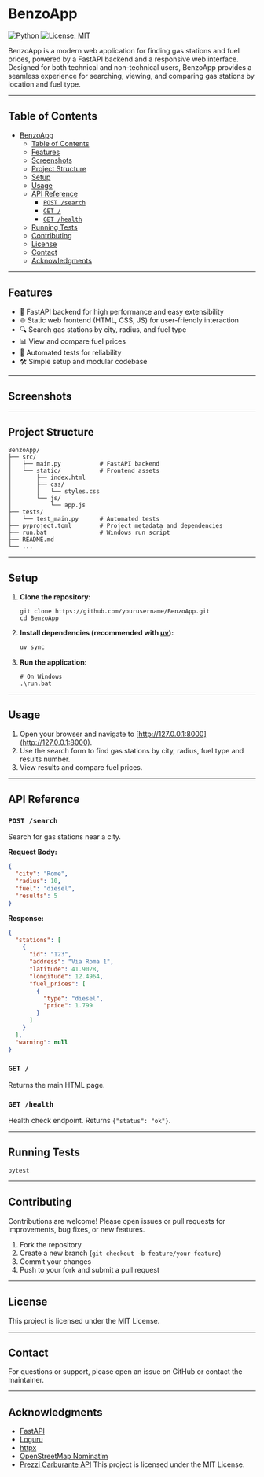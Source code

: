 # BenzoApp

[![Python](https://img.shields.io/badge/python-3.10%2B-blue.svg)](https://www.python.org/)
[![License: MIT](https://img.shields.io/badge/License-MIT-yellow.svg)](LICENSE)

BenzoApp is a modern web application for finding gas stations and fuel prices, powered by a FastAPI backend and a responsive web interface. Designed for both technical and non-technical users, BenzoApp provides a seamless experience for searching, viewing, and comparing gas stations by location and fuel type.

---

## Table of Contents

- [BenzoApp](#benzoapp)
  - [Table of Contents](#table-of-contents)
  - [Features](#features)
  - [Screenshots](#screenshots)
  - [Project Structure](#project-structure)
  - [Setup](#setup)
  - [Usage](#usage)
  - [API Reference](#api-reference)
    - [`POST /search`](#post-search)
    - [`GET /`](#get-)
    - [`GET /health`](#get-health)
  - [Running Tests](#running-tests)
  - [Contributing](#contributing)
  - [License](#license)
  - [Contact](#contact)
  - [Acknowledgments](#acknowledgments)

---

## Features

- 🚀 FastAPI backend for high performance and easy extensibility
- 🌐 Static web frontend (HTML, CSS, JS) for user-friendly interaction
- 🔍 Search gas stations by city, radius, and fuel type
- 📊 View and compare fuel prices
- 🧪 Automated tests for reliability
- 🛠️ Simple setup and modular codebase

---

## Screenshots

<!-- If available, add screenshots here. Example: -->
<!--
![Main UI](src/static/screenshots/main.png)
-->

---

## Project Structure

```text
BenzoApp/
├── src/
│   ├── main.py           # FastAPI backend
│   └── static/           # Frontend assets
│       ├── index.html
│       ├── css/
│       │   └── styles.css
│       └── js/
│           └── app.js
├── tests/
│   └── test_main.py      # Automated tests
├── pyproject.toml        # Project metadata and dependencies
├── run.bat               # Windows run script
├── README.md
└── ...
```

---

## Setup

1. **Clone the repository:**

   ```text
   git clone https://github.com/yourusername/BenzoApp.git
   cd BenzoApp
   ```

2. **Install dependencies (recommended with [uv](https://github.com/astral-sh/uv)):**

   ```sh
   uv sync
   ```

3. **Run the application:**

   ```text
   # On Windows
   .\run.bat
   ```

---

## Usage

1. Open your browser and navigate to [http://127.0.0.1:8000](http://127.0.0.1:8000).
2. Use the search form to find gas stations by city, radius, fuel type and results number.
3. View results and compare fuel prices.

---

## API Reference

### `POST /search`

Search for gas stations near a city.

**Request Body:**

```json
{
  "city": "Rome",
  "radius": 10,
  "fuel": "diesel",
  "results": 5
}
```

**Response:**

```json
{
  "stations": [
    {
      "id": "123",
      "address": "Via Roma 1",
      "latitude": 41.9028,
      "longitude": 12.4964,
      "fuel_prices": [
        {
          "type": "diesel",
          "price": 1.799
        }
      ]
    }
  ],
  "warning": null
}
```

### `GET /`

Returns the main HTML page.

### `GET /health`

Health check endpoint. Returns `{"status": "ok"}`.

---

## Running Tests

```text
pytest
```

---

## Contributing

Contributions are welcome! Please open issues or pull requests for improvements, bug fixes, or new features.

1. Fork the repository
2. Create a new branch (`git checkout -b feature/your-feature`)
3. Commit your changes
4. Push to your fork and submit a pull request

---

## License

This project is licensed under the MIT License.

---

## Contact

For questions or support, please open an issue on GitHub or contact the maintainer.

---

## Acknowledgments

- [FastAPI](https://fastapi.tiangolo.com/)
- [Loguru](https://github.com/Delgan/loguru)
- [httpx](https://www.python-httpx.org/)
- [OpenStreetMap Nominatim](https://nominatim.openstreetmap.org/)
- [Prezzi Carburante API](https://prezzi-carburante.onrender.com/)
This project is licensed under the MIT License.
